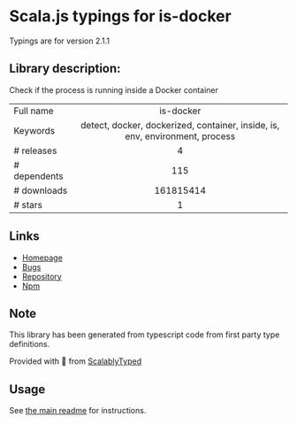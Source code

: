 
# Scala.js typings for is-docker

Typings are for version 2.1.1

## Library description:
Check if the process is running inside a Docker container

|                    |                 |
| ------------------ | :-------------: |
| Full name          | is-docker |
| Keywords           | detect, docker, dockerized, container, inside, is, env, environment, process |
| # releases         | 4 |
| # dependents       | 115 |
| # downloads        | 161815414 |
| # stars            | 1 |

## Links
- [Homepage](https://github.com/sindresorhus/is-docker#readme)
- [Bugs](https://github.com/sindresorhus/is-docker/issues)
- [Repository](https://github.com/sindresorhus/is-docker)
- [Npm](https://www.npmjs.com/package/is-docker)
    


## Note
This library has been generated from typescript code from first party type definitions.

Provided with :purple_heart: from [ScalablyTyped](https://github.com/oyvindberg/ScalablyTyped)

## Usage
See [the main readme](../../readme.md) for instructions.


